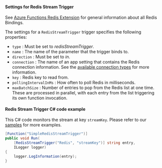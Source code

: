 #### Settings for Redis Stream Trigger

See [Azure Functions Redis Extension](https://github.com/Azure/azure-functions-redis-extension) for general information about all Redis Bindings.

The settings for a `RedisStreamTrigger` trigger specifies the following properties:

- `type` : Must be set to *redisStreamTrigger*.
- `name` : The name of the parameter that the trigger binds to.
- `direction` : Must be set to *in*.
- `connection` : The name of an app setting that contains the Redis connection information. See the [available connection types](https://github.com/Azure/azure-functions-redis-extension?tab=readme-ov-file#connection-types) for more information.
- `key` : Redis key to read from.
- `pollingIntervalInMs` : How often to poll Redis in milliseconds.
- `maxBatchSize` : Number of entries to pop from the Redis list at one time. These are processed in parallel, with each entry from the list triggering its own function invocation.

#### Redis Stream Trigger C# code example

This C# code monitors the stream at key `streamKey`. Please refer to our [samples](https://github.com/Azure/azure-functions-redis-extension/tree/main/samples) for more examples.

```csharp
[Function("SimpleRedisStreamTrigger")]
public void Run(
    [RedisStreamTrigger("Redis", "streamKey")] string entry,
    ILogger logger)
{
    logger.LogInformation(entry);
}
```
